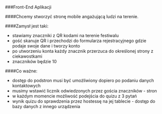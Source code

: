 ###Front-End Aplikacji

####Chcemy stworzyć stronę mobile angażującą ludzi na terenie.

####Zamysł jest taki:
- stawiamy znaczniki z QR kodami na terenie festiwalu
- gość skanuje QR i przechodzi do formularza rejestracyjnego gdzie podaje swoje dane i tworzy konto
- po utworzeniu konta każdy znacznik przerzuca do określonej strony z ciekawostkami
- znaczników będzie 10

####Co ważne:
- dostęp do podstron musi być umożliwiony dopiero po podaniu danych kontaktowych
- musimy wstawić licznik odwiedzonych przez gościa znaczników - stron
- w każdym momencie możliwość podejścia do quizu z 3 pytań
- wynik quizu do sprawdzenia przez hostessę na jej tablecie - dostęp do bazy danych z innego urządzenia
